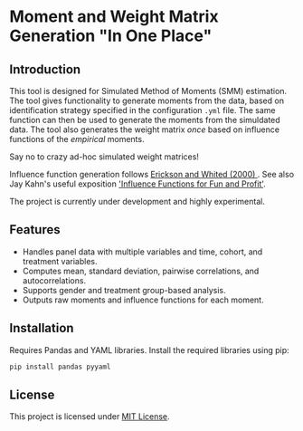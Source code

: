 # Moment and Weight Matrix Generation "In One Place"

## Introduction
This tool is designed for Simulated Method of Moments (SMM) estimation. The tool gives functionality to generate moments from the data, based on identification strategy specified in the configuration `.yml` file. The same function can then be used to generate the moments
from the simuldated data. The tool also generates the weight matrix *once* based on influence functions of the *empirical* moments. 

Say no to crazy ad-hoc simulated weight matrices!

Influence function generation follows [Erickson and Whited (2000) ](https://www.jstor.org/stable/10.1086/317670). See also Jay Kahn's useful exposition ['Influence Functions for Fun and Profit'](https://j-kahn.com/files/influencefunctions.pdf). 

The project is currently under development and highly experimental.

## Features
- Handles panel data with multiple variables and time, cohort, and treatment variables.
- Computes mean, standard deviation, pairwise correlations, and autocorrelations.
- Supports gender and treatment group-based analysis.
- Outputs raw moments and influence functions for each moment. 

## Installation
Requires Pandas and YAML libraries. Install the required libraries using pip:

```bash
pip install pandas pyyaml
```


## License
This project is licensed under [MIT License](LICENSE).

